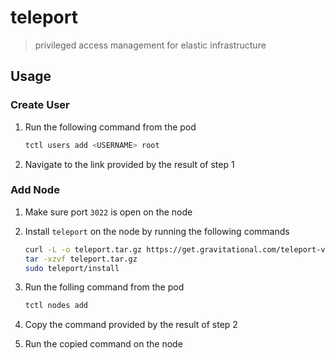 # teleport

> privileged access management for elastic infrastructure

## Usage

### Create User

1. Run the following command from the pod

    ```sh
    tctl users add <USERNAME> root
    ```

2. Navigate to the link provided by the result of step 1


### Add Node

1. Make sure port `3022` is open on the node

2. Install `teleport` on the node by running the following commands

    ```sh
    curl -L -o teleport.tar.gz https://get.gravitational.com/teleport-v3.2.4-linux-amd64-bin.tar.gz
    tar -xzvf teleport.tar.gz
    sudo teleport/install
    ```

3. Run the folling command from the pod

    ```sh
    tctl nodes add
    ```

4. Copy the command provided by the result of step 2

5. Run the copied command on the node
